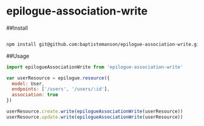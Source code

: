 # epilogue-association-write



##Install

```bash

npm install git@github.com:baptistemanson/epilogue-association-write.git
```

##Usage


```javascript
import epilogueAssociationWrite from 'epilogue-association-write'

var userResource = epilogue.resource({
  model: User,
  endpoints: ['/users', '/users/:id'],
  association: true
})

userResource.create.write(epilogueAssociationWrite(userResource))
userResource.update.write(epilogueAssociationWrite(userResource))
```